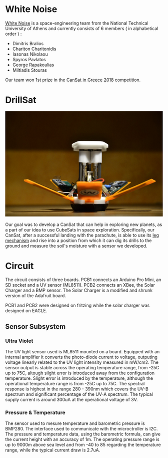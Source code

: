 # White Noise

[White Noise](fb.com/WhiteNoiseGRE) is a space-engineering team from the National Technical University of Athens and currently consists of 6 members ( in alphabetical order ) :

* Dimitris Bralios 
* Chariton Charitonidis
* Iasonas Nikolaou
* Spyros Pavlatos
* George Rapakoulias
* Miltiadis Stouras

Our team won 1st prize in the [CanSat in Greece 2018](cansat.gr) competition.

# DrillSat

![DrillSat](DrillSat.jpg?raw=true "DrillSat")

Our goal was to develop a CanSat that can help in exploring new planets, as a part of our idea to use CubeSats in space exploration. Specifically, our CanSat, after a successful landing with the parachute, is able to use its [leg mechanism](https://www.youtube.com/watch?v=kTSUgSXn8OM) and rise into a position from which it can dig its drills to the ground and measure the soil's moisture with a sensor we developed.

# Circuit 

The circuit consists of three boards. PCB1 connects an Arduino Pro Mini, an SD socket and a UV sensor (ML8511). PCB2 connects an XBee, the Solar Charger and a BMP sensor. The Solar Charger is a modified and shrunk version of the Adafruit board. 

PCB1 and PCB2 were designed on fritzing while the solar charger was designed on EAGLE.

## Sensor Subsystem

### Ultra Violet
The UV light sensor used is ML8511 mounted on a board. Equipped with an internal amplifier it converts the photo-diode current to voltage, outputing voltage linearly related to the UV light intensity measured in mW/cm2. The sensor output is stable across the operating temperature range, from -25C up to 75C, altough silght error is introduced away from the configuration temperature. Slight error is introduced by the temperature, although the operational temperature range is from -25C up to 75C. The spectral response is highest in the range 280 - 390nm which covers the UV-B spectrum and significant percentage of the UV-A spectrum. The typical supply current is around 300uA at the operational voltage of 3V.

### Pressure & Temperature
The sensor used to mesure temperature and barometric pressure is BMP280. The interface used to communicate with the microctroller is I2C. The pressure and temperature data, using the barometric formula, can give the current height with an accuracy of 1m. The operating pressure range is up to 9000m above sea level and from -40 to 85 regarding the temperature range, while the typical current draw is 2.7uA. 

